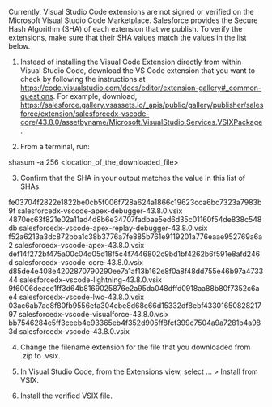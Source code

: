 Currently, Visual Studio Code extensions are not signed or verified on the
Microsoft Visual Studio Code Marketplace. Salesforce provides the Secure Hash
Algorithm (SHA) of each extension that we publish. To verify the extensions,
make sure that their SHA values match the values in the list below.

1. Instead of installing the Visual Code Extension directly from within Visual
   Studio Code, download the VS Code extension that you want to check by
   following the instructions at
   https://code.visualstudio.com/docs/editor/extension-gallery#_common-questions.
   For example, download,
   https://salesforce.gallery.vsassets.io/_apis/public/gallery/publisher/salesforce/extension/salesforcedx-vscode-core/43.8.0/assetbyname/Microsoft.VisualStudio.Services.VSIXPackage.

2. From a terminal, run:

shasum -a 256 <location_of_the_downloaded_file>

3. Confirm that the SHA in your output matches the value in this list of SHAs.

fe03704f2822e1822be0cb5f006f728a624a1866c19623cca6bc7323a7983b9f  salesforcedx-vscode-apex-debugger-43.8.0.vsix
4870ec63f821e02a11ad4d8b6e34707fadbae5ed6d35c01160f54de838c548db  salesforcedx-vscode-apex-replay-debugger-43.8.0.vsix
f52a6213a3dc872bba1c38b3776a7fe885b761e9119201a776eaae952769a6a2  salesforcedx-vscode-apex-43.8.0.vsix
def14f272bf475a00c04d05d18f5c4f7446802c9bd1bf4262b6f591e8afd246d  salesforcedx-vscode-core-43.8.0.vsix
d85de4e408e4202870790290ee7a1af13b162e8f0a8f48dd755e46b97a473344  salesforcedx-vscode-lightning-43.8.0.vsix
9f6006deaee1ff3d64b8169025876e2a95da048dffd0918aa88b80f7352c6ae4  salesforcedx-vscode-lwc-43.8.0.vsix
03ac6ab7ae8f80fb9556efa304ebe8d68c66d15332df8ebf4330165082821797  salesforcedx-vscode-visualforce-43.8.0.vsix
bb7546284e5ff3ceeb4e93365eb4f352d905ff8fcf399c7504a9a7281b4a983d  salesforcedx-vscode-43.8.0.vsix


4. Change the filename extension for the file that you downloaded from .zip to
.vsix.

5. In Visual Studio Code, from the Extensions view, select ... > Install from
VSIX.

6. Install the verified VSIX file.
